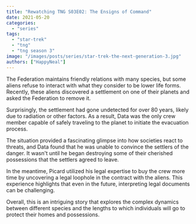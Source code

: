 ```yaml
---
title: "Rewatching TNG S03E02: The Ensigns of Command"
date: 2021-05-20
categories: 
  - "series"
tags: 
  - "star-trek"
  - "tng"
  - "tng season 3"
image: "/images/posts/series/star-trek-the-next-generation-3.jpg"
authors: ["HappyNeal"]
---
```

The Federation maintains friendly relations with many species, but some aliens refuse to interact with what they consider to be lower life forms. Recently, these aliens discovered a settlement on one of their planets and asked the Federation to remove it.

Surprisingly, the settlement had gone undetected for over 80 years, likely due to radiation or other factors. As a result, Data was the only crew member capable of safely traveling to the planet to initiate the evacuation process.

The situation provided a fascinating glimpse into how societies react to threats, and Data found that he was unable to convince the settlers of the danger. It wasn't until he began destroying some of their cherished possessions that the settlers agreed to leave.

In the meantime, Picard utilized his legal expertise to buy the crew more time by uncovering a legal loophole in the contract with the aliens. This experience highlights that even in the future, interpreting legal documents can be challenging.

Overall, this is an intriguing story that explores the complex dynamics between different species and the lengths to which individuals will go to protect their homes and possessions.
